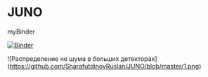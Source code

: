 # JUNO


myBinder

[![Binder](https://mybinder.org/badge_logo.svg)](https://mybinder.org/v2/gh/SharafutdinovRuslan/JUNO/master?filepath=JUNO_EDA.ipynb)

![Распределение не шума в больших детекторах]
(https://github.com/SharafutdinovRuslan/JUNO/blob/master/1.png)
